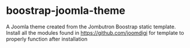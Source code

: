 # boostrap-joomla-theme
A Joomla theme created from the Jombutron Boostrap static template. 
Install all the modules found in https://github.com/joomdigi for template to properly function after installation 
